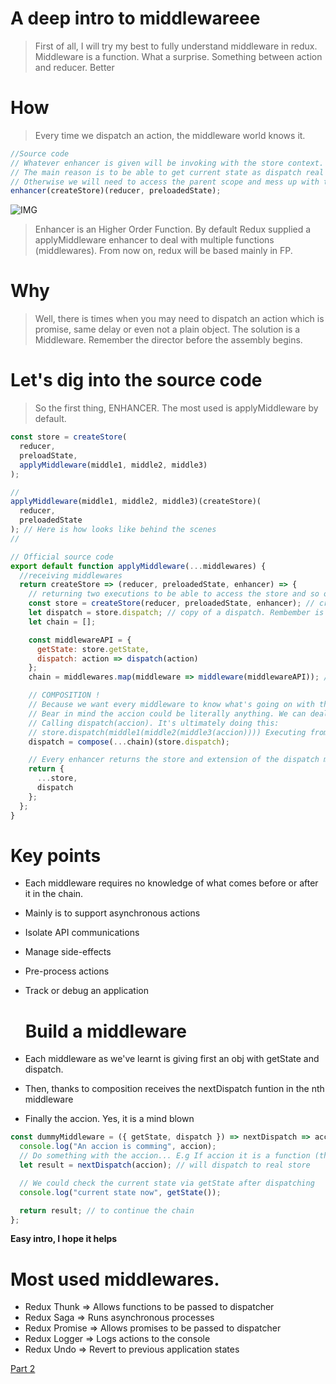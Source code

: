 # A deep intro to middlewareee

> First of all, I will try my best to fully understand middleware in redux. Middleware is a function. What a surprise. Something between action and reducer. Better

# How

> Every time we dispatch an action, the middleware world knows it.

```javascript
//Source code
// Whatever enhancer is given will be invoking with the store context.
// The main reason is to be able to get current state as dispatch real actions.
// Otherwise we will need to access the parent scope and mess up with that.
enhancer(createStore)(reducer, preloadedState);
```

![IMG](https://media.giphy.com/media/Ysce790SgjJK0/giphy.gif)

> Enhancer is an Higher Order Function. By default Redux supplied a applyMiddleware enhancer to deal with multiple functions (middlewares). From now on, redux will be based mainly in FP.

# Why

> Well, there is times when you may need to dispatch an action which is promise, same delay or even not a plain object. The solution is a Middleware. Remember the director before the assembly begins.

# Let's dig into the source code

> So the first thing, ENHANCER. The most used is applyMiddleware by default.

```javascript
const store = createStore(
  reducer,
  preloadState,
  applyMiddleware(middle1, middle2, middle3)
);

//
applyMiddleware(middle1, middle2, middle3)(createStore)(
  reducer,
  preloadedState
); // Here is how looks like behind the scenes
//
```

```javascript
// Official source code
export default function applyMiddleware(...middlewares) {
  //receiving middlewares
  return createStore => (reducer, preloadedState, enhancer) => {
    // returning two executions to be able to access the store and so on...
    const store = createStore(reducer, preloadedState, enhancer); // create a copy of the store
    let dispatch = store.dispatch; // copy of a dispatch. Rembember is copying the address of the real dispatch object
    let chain = [];

    const middlewareAPI = {
      getState: store.getState,
      dispatch: action => dispatch(action)
    };
    chain = middlewares.map(middleware => middleware(middlewareAPI)); // Here they are passing the {getState, dispatch} to each middleware

    // COMPOSITION !
    // Because we want every middleware to know what's going on with the state and also able to dispatch accions
    // Bear in mind the accion could be literally anything. We can deal with that :)
    // Calling dispatch(accion). It's ultimately doing this:
    // store.dispatch(middle1(middle2(middle3(accion)))) Executing from rigth to left
    dispatch = compose(...chain)(store.dispatch);

    // Every enhancer returns the store and extension of the dispatch method.
    return {
      ...store,
      dispatch
    };
  };
}
```

# Key points

* Each middleware requires no knowledge of what comes before or after it in the chain.
* Mainly is to support asynchronous actions
* Isolate API communications
* Manage side-effects
* Pre-process actions
* Track or debug an application

  # Build a middleware

* Each middleware as we've learnt is giving first an obj with getState and dispatch.
* Then, thanks to composition receives the nextDispatch funtion in the nth middleware
* Finally the accion. Yes, it is a mind blown

```javascript
const dummyMiddleware = ({ getState, dispatch }) => nextDispatch => accion => {
  console.log("An accion is comming", accion);
  // Do something with the accion... E.g If accion it is a function (thunk), promise deal with it.
  let result = nextDispatch(accion); // will dispatch to real store

  // We could check the current state via getState after dispatching
  console.log("current state now", getState());

  return result; // to continue the chain
};
```

**Easy intro, I hope it helps**

# Most used middlewares.

* Redux Thunk => Allows functions to be passed to dispatcher
* Redux Saga => Runs asynchronous processes
* Redux Promise => Allows promises to be passed to dispatcher
* Redux Logger => Logs actions to the console
* Redux Undo => Revert to previous application states

[Part 2](redux-common-middlewares.md)
